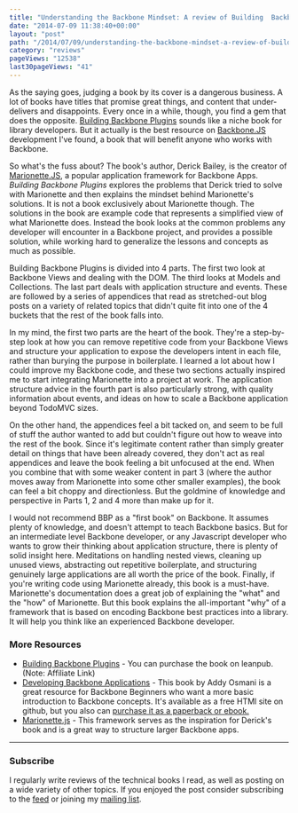 ```yaml
---
title: "Understanding the Backbone Mindset: A review of Building  Backbone Plugins by Derick Bailey"
date: "2014-07-09 11:38:40+00:00"
layout: "post"
path: "/2014/07/09/understanding-the-backbone-mindset-a-review-of-building-backbone-plugins-by-derick-bailey"
category: "reviews"
pageViews: "12538"
last30pageViews: "41"
---
```


As the saying goes, judging a book by its cover is a dangerous business.  A lot of books have titles that promise great things, and content that under-delivers and disappoints.  Every once in a while, though, you find a gem that does the opposite. [Building Backbone Plugins][bbp] sounds like a niche book for library developers.  But it actually is the best resource on [Backbone.JS][backbone] development I've found, a book that will benefit anyone who works with Backbone.

So what's the fuss about?  The book's author, Derick Bailey, is the creator of [Marionette.JS][marionette], a popular application framework for Backbone Apps.  *Building Backbone Plugins* explores the problems that Derick tried to solve with Marionette and then explains the mindset behind Marionette's solutions.  It is not a book exclusively about Marionette though.  The solutions in the book are example code that represents a simplified view of what Marionette does.  Instead the book looks at the common problems any developer will encounter in a Backbone project, and provides a possible solution, while working hard to generalize the lessons and concepts as much as possible.

Building Backbone Plugins is divided into 4 parts.  The first two look at Backbone Views and dealing with the DOM.  The third looks at Models and Collections.  The last part deals with application structure and events.  These are followed by a series of appendices that read as stretched-out blog posts on a variety of related topics that didn't quite fit into one of the 4 buckets that the rest of the book falls into.  

In my mind, the first two parts are the heart of the book.  They're a step-by-step look at how you can remove repetitive code from your Backbone Views and structure your application to expose the developers intent in each file, rather than burying the purpose in boilerplate. I learned a lot about how I could improve my Backbone code, and these two sections actually inspired me to start integrating Marionette into a project at work. The application structure advice in the fourth part is also particularly strong, with quality information about events, and ideas on how to scale a Backbone application beyond TodoMVC sizes.

On the other hand, the appendices feel a bit tacked on, and seem to be full of stuff the author wanted to add but couldn't figure out how to weave into the rest of the book.  Since it's legitimate content rather than simply greater detail on things that have been already covered, they don't act as real appendices and leave the book feeling a bit unfocused at the end. When you combine that with some weaker content in part 3 (where the author moves away from Marionette into some other smaller examples), the book can feel a bit choppy and directionless.  But the goldmine of knowledge and perspective in Parts 1, 2 and 4 more than make up for it.  

I would not recommend BBP as a "first book" on Backbone.  It assumes plenty of knowledge, and doesn't attempt to teach Backbone basics.  But for an intermediate level Backbone developer, or any Javascript developer who wants to grow their thinking about application structure, there is plenty of solid insight here. Meditations on handling nested views, cleaning up unused views, abstracting out repetitive boilerplate, and structuring genuinely large applications are all worth the price of the book.  Finally, if you're writing code using Marionette already, this book is a must-have.  Marionette's documentation does a great job of explaining the "what" and the "how" of Marionette.  But this book explains the all-important "why" of a framework that is based on encoding Backbone best practices into a library. It will help you think like an experienced Backbone developer.

### More Resources

- [Building Backbone Plugins][bbp] - You can purchase the book on leanpub. (Note: Affiliate Link)
- [Developing Backbone Applications](http://addyosmani.github.io/backbone-fundamentals/) - This book by Addy Osmani is a great resource for Backbone Beginners who want a more basic introduction to Backbone concepts.  It's available as a free HTMl site on github, but you also can <a href="http://www.amazon.com/gp/product/1449328253/ref=as_li_tl?ie=UTF8&camp=1789&creative=390957&creativeASIN=1449328253&linkCode=as2&tag=productjavasc-20&linkId=5RQTSOTPFIGKMLJK">purchase it as a paperback or ebook.</a><img src="http://ir-na.amazon-adsystem.com/e/ir?t=productjavasc-20&l=as2&o=1&a=1449328253" width="1" height="1" alt="" style="border:none !important; margin:0px !important;" />
- [Marionette.js][marionette] - This framework serves as the inspiration for Derick's book and is a great way to structure larger Backbone apps.

---
### Subscribe

I regularly write reviews of the technical books I read, as well as posting on a wide variety of other topics. If you enjoyed the post consider subscribing to the [feed](http://feedpress.me/benmccormick) or joining my [mailing list](http://eepurl.com/WFYon).  







[bbp]: https://leanpub.com/building-backbone-plugins?a=3a4Srv2pP9p87WQ_eoDoGp
[backbone]: http://backbonejs.org/
[marionette]:http://marionettejs.com/
